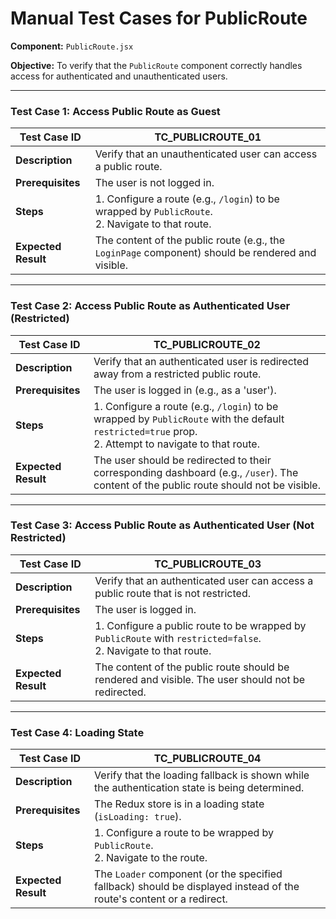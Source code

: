 # Manual Test Cases for PublicRoute

**Component:** `PublicRoute.jsx`

**Objective:** To verify that the `PublicRoute` component correctly handles access for authenticated and unauthenticated users.

---

### Test Case 1: Access Public Route as Guest

| Test Case ID | TC_PUBLICROUTE_01                                  |
|--------------|----------------------------------------------------|
| **Description**  | Verify that an unauthenticated user can access a public route. |
| **Prerequisites** | The user is not logged in. |
| **Steps**      | 1. Configure a route (e.g., `/login`) to be wrapped by `PublicRoute`.<br>2. Navigate to that route. |
| **Expected Result** | The content of the public route (e.g., the `LoginPage` component) should be rendered and visible. |

---

### Test Case 2: Access Public Route as Authenticated User (Restricted)

| Test Case ID | TC_PUBLICROUTE_02                                  |
|--------------|----------------------------------------------------|
| **Description**  | Verify that an authenticated user is redirected away from a restricted public route. |
| **Prerequisites** | The user is logged in (e.g., as a 'user'). |
| **Steps**      | 1. Configure a route (e.g., `/login`) to be wrapped by `PublicRoute` with the default `restricted=true` prop.<br>2. Attempt to navigate to that route. |
| **Expected Result** | The user should be redirected to their corresponding dashboard (e.g., `/user`). The content of the public route should not be visible. |

---

### Test Case 3: Access Public Route as Authenticated User (Not Restricted)

| Test Case ID | TC_PUBLICROUTE_03                                  |
|--------------|----------------------------------------------------|
| **Description**  | Verify that an authenticated user can access a public route that is not restricted. |
| **Prerequisites** | The user is logged in. |
| **Steps**      | 1. Configure a public route to be wrapped by `PublicRoute` with `restricted=false`.<br>2. Navigate to that route. |
| **Expected Result** | The content of the public route should be rendered and visible. The user should not be redirected. |

---

### Test Case 4: Loading State

| Test Case ID | TC_PUBLICROUTE_04                                  |
|--------------|----------------------------------------------------|
| **Description**  | Verify that the loading fallback is shown while the authentication state is being determined. |
| **Prerequisites** | The Redux store is in a loading state (`isLoading: true`). |
| **Steps**      | 1. Configure a route to be wrapped by `PublicRoute`.<br>2. Navigate to the route. |
| **Expected Result** | The `Loader` component (or the specified fallback) should be displayed instead of the route's content or a redirect. |
